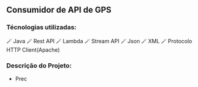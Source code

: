  
## Consumidor de API de GPS ##
### Técnologias utilizadas: ###
:magic_wand: Java
:magic_wand: Rest API
:magic_wand: Lambda
:magic_wand: Stream API
:magic_wand: Json
:magic_wand: XML
:magic_wand: Protocolo HTTP Client(Apache)
### Descrição do Projeto: ###
* Prec
